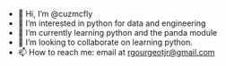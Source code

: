 - 👋 Hi, I’m @cuzmcfly
- 👀 I’m interested in python for data and engineering
- 🌱 I’m currently learning python and the panda module
- 💞️ I’m looking to collaborate on learning python.
- 📫 How to reach me: email at rgourgeotjr@gmail.com

<!---
cuzmcfly/cuzmcfly is a ✨ special ✨ repository because its `README.md` (this file) appears on your GitHub profile.
You can click the Preview link to take a look at your changes.
--->

